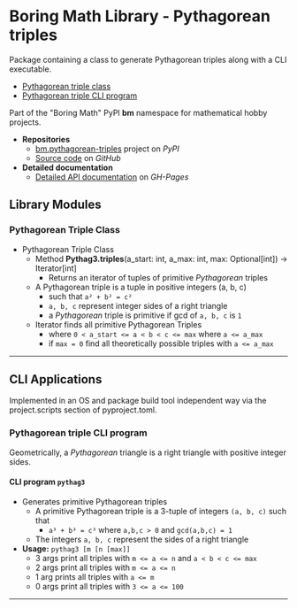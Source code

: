 # Boring Math Library - Pythagorean triples

Package containing a class to generate Pythagorean triples along
with a CLI executable.


* [Pythagorean triple class](#pythagorean-triple-class)
* [Pythagorean triple CLI program](#pythagorean-triple-cli-program)

Part of the "Boring Math" PyPI **bm** namespace for mathematical hobby
projects.

* **Repositories**
  * [bm.pythagorean-triples][1] project on *PyPI*
  * [Source code][2] on *GitHub*
* **Detailed documentation**
  * [Detailed API documentation][3] on *GH-Pages*

## Library Modules

### Pythagorean Triple Class

* Pythagorean Triple Class
  * Method **Pythag3.triples**(a_start: int, a_max: int, max: Optional[int]) -> Iterator[int]
    * Returns an iterator of tuples of primitive *Pythagorean* triples
  * A Pythagorean triple is a tuple in positive integers (a, b, c)
    * such that `a² + b² = c²`
    * `a, b, c` represent integer sides of a right triangle
    * a *Pythagorean* triple is primitive if gcd of `a, b, c` is `1`
  * Iterator finds all primitive Pythagorean Triples
    * where `0 < a_start <= a < b < c <= max` where `a <= a_max`
    * if `max = 0` find all theoretically possible triples with `a <= a_max`

---

## CLI Applications

Implemented in an OS and package build tool independent way via the
project.scripts section of pyproject.toml.

### Pythagorean triple CLI program

Geometrically, a *Pythagorean* triangle is a right triangle with
positive integer sides.

#### CLI program `pythag3`

* Generates primitive Pythagorean triples
  * A primitive Pythagorean triple is a 3-tuple of integers `(a, b, c)` such that
    * `a³ + b³ = c³` where `a,b,c > 0` and `gcd(a,b,c) = 1`
  * The integers `a, b, c` represent the sides of a right triangle
* **Usage:** `pythag3 [m [n [max]]`
  * 3 args print all triples with `m <= a <= n` and `a < b < c <= max`
  * 2 args print all triples with `m <= a <= n`
  * 1 arg prints all triples with `a <= m`
  * 0 args print all triples with `3 <= a <= 100`

---

[1]: https://pypi.org/project/bm.pythagorean-triples/
[2]: https://github.com/grscheller/bm-pythagorean-triples/
[3]: https://grscheller.github.io/boring-math-docs/pythagorean-triples/

